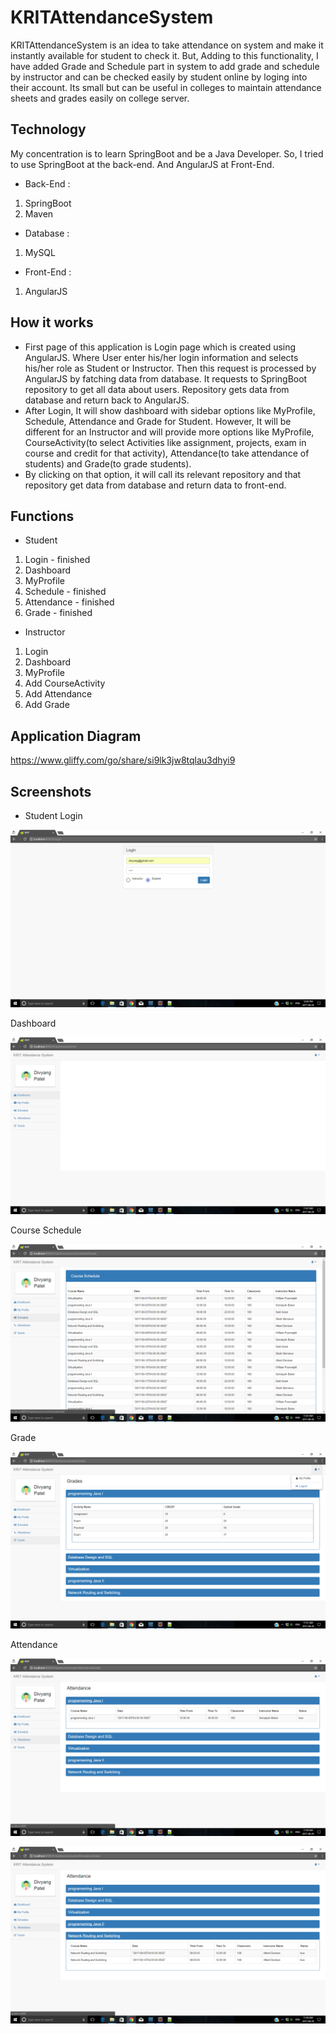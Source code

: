 # KRITAttendanceSystem

KRITAttendanceSystem is an idea to take attendance on system and make it instantly available for student to check it. But, Adding to
this functionality, I have added Grade and Schedule part in system to add grade and schedule by instructor and can be 
checked easily by student online by loging into their account. Its small but can be useful in colleges to maintain attendance sheets and
grades easily on college server.

## Technology

My concentration is to learn SpringBoot and be a Java Developer. So, I tried to use SpringBoot at the back-end. And AngularJS at Front-End.
* Back-End : 
1. SpringBoot
2. Maven
* Database : 
1. MySQL
* Front-End : 
1. AngularJS

## How it works 

* First page of this application is Login page which is created using AngularJS. Where User enter his/her login information and selects 
his/her role as Student or Instructor. Then this request is processed by AngularJS by fatching data from database. It requests to
SpringBoot repository to get all data about users. Repository gets data from database and return back to AngularJS. 
* After Login, It will show dashboard with sidebar options like MyProfile, Schedule, Attendance and Grade for Student. However, It will
be different for an Instructor and will provide more options like MyProfile, CourseActivity(to select Activities like assignment, projects,
exam in course and credit for that activity), Attendance(to take attendance of students) and Grade(to grade students).
* By clicking on that option, it will call its relevant repository and that repository get data from database and return data to front-end.

## Functions
* Student
1. Login       - finished
2. Dashboard   
3. MyProfile   
4. Schedule    - finished
5. Attendance  - finished
6. Grade       - finished

* Instructor
1. Login
2. Dashboard
3. MyProfile
4. Add CourseActivity
5. Add Attendance
6. Add Grade

## Application Diagram

https://www.gliffy.com/go/share/si9lk3jw8tqlau3dhyi9

## Screenshots

* Student
Login

![image](https://github.com/DivyangPatelSE/KRITAttendanceSystem/blob/local_change/KritAttendanceSystem/src/main/resources/static/resource/img/Login.png)

Dashboard

![image](https://github.com/DivyangPatelSE/KRITAttendanceSystem/blob/local_change/KritAttendanceSystem/src/main/resources/static/resource/img/Dashboard.png)

Course Schedule

![image](https://github.com/DivyangPatelSE/KRITAttendanceSystem/blob/local_change/KritAttendanceSystem/src/main/resources/static/resource/img/CourseSchedule.png)

Grade

![image](https://github.com/DivyangPatelSE/KRITAttendanceSystem/blob/local_change/KritAttendanceSystem/src/main/resources/static/resource/img/Grade.png)

Attendance

![image](https://github.com/DivyangPatelSE/KRITAttendanceSystem/blob/local_change/KritAttendanceSystem/src/main/resources/static/resource/img/Attendance.png)


![image](https://github.com/DivyangPatelSE/KRITAttendanceSystem/blob/local_change/KritAttendanceSystem/src/main/resources/static/resource/img/Attendance-2.png)
